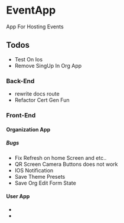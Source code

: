 # EventApp
<p> App For Hosting Events </p>  

## Todos 
- Test On Ios  
- Remove SingUp In Org App 

### Back-End
- rewrite docs route
- Refactor Cert Gen Fun


### Front-End 


#### Organization App

##### Bugs 
- Fix Refresh on home Screen and etc..
- QR Screen Camera Buttons does not work
- IOS Notification 
- Save Theme Presets
- Save Org Edit Form State  

#### User App

- 
-




